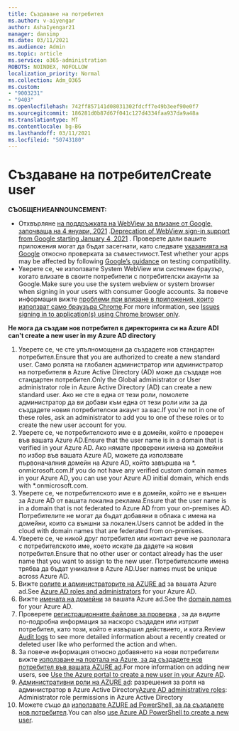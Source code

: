 ```yaml
---
title: Създаване на потребител
ms.author: v-aiyengar
author: AshaIyengar21
manager: dansimp
ms.date: 03/11/2021
ms.audience: Admin
ms.topic: article
ms.service: o365-administration
ROBOTS: NOINDEX, NOFOLLOW
localization_priority: Normal
ms.collection: Adm_O365
ms.custom:
- "9003231"
- "9403"
ms.openlocfilehash: 742ff857141d08031302fdcff7e49b3eef90e0f7
ms.sourcegitcommit: 186281d0b87d67f041c127d4334faa937da9a48a
ms.translationtype: MT
ms.contentlocale: bg-BG
ms.lasthandoff: 03/11/2021
ms.locfileid: "50743180"
---
```

# <a name="create-user"></a><span data-ttu-id="b3cf2-102">Създаване на потребител</span><span class="sxs-lookup"><span data-stu-id="b3cf2-102">Create user</span></span>

<span data-ttu-id="b3cf2-103">**СЪОБЩЕНИЕ**</span><span class="sxs-lookup"><span data-stu-id="b3cf2-103">**ANNOUNCEMENT:**</span></span>

- <span data-ttu-id="b3cf2-104">Отхвърляне [на поддръжката на WebView за влизане от Google, започваща на 4 януари, 2021](https://docs.microsoft.com/azure/active-directory/external-identities/google-federation#deprecation-of-webview-sign-in-support) .</span><span class="sxs-lookup"><span data-stu-id="b3cf2-104">[Deprecation of WebView sign-in support from Google starting January 4, 2021](https://docs.microsoft.com/azure/active-directory/external-identities/google-federation#deprecation-of-webview-sign-in-support) .</span></span> <span data-ttu-id="b3cf2-105">Проверете дали вашите приложения могат да бъдат засегнати, като следвате [указанията на Google](https://go.microsoft.com/fwlink/?linkid=2157323) относно проверката за съвместимост.</span><span class="sxs-lookup"><span data-stu-id="b3cf2-105">Test whether your apps may be affected by following [Google’s guidance](https://go.microsoft.com/fwlink/?linkid=2157323) on testing compatibility.</span></span>
- <span data-ttu-id="b3cf2-106">Уверете се, че използвате System WebView или системен браузър, когато влизате в своите потребители с потребителски акаунти за Google.</span><span class="sxs-lookup"><span data-stu-id="b3cf2-106">Make sure you use the system webview or system browser when signing in your users with consumer Google accounts.</span></span> <span data-ttu-id="b3cf2-107">За повече информация вижте [проблеми при влизане в приложения, които използват само браузъра Chrome](https://docs.microsoft.com/office365/troubleshoot/miscellaneous/chrome-behavior-affects-applications).</span><span class="sxs-lookup"><span data-stu-id="b3cf2-107">For more information, see [Issues signing in to application(s) using Chrome browser only](https://docs.microsoft.com/office365/troubleshoot/miscellaneous/chrome-behavior-affects-applications).</span></span>

<span data-ttu-id="b3cf2-108">**Не мога да създам нов потребител в директорията си на Azure AD**</span><span class="sxs-lookup"><span data-stu-id="b3cf2-108">**I can't create a new user in my Azure AD directory**</span></span>

1. <span data-ttu-id="b3cf2-109">Уверете се, че сте упълномощени да създадете нов стандартен потребител.</span><span class="sxs-lookup"><span data-stu-id="b3cf2-109">Ensure that you are authorized to create a new standard user.</span></span> <span data-ttu-id="b3cf2-110">Само ролята на глобален администратор или администратор на потребителя в Azure Active Directory (AD) може да създаде нов стандартен потребител.</span><span class="sxs-lookup"><span data-stu-id="b3cf2-110">Only the Global administrator or User administrator role in Azure Active Directory (AD) can create a new standard user.</span></span> <span data-ttu-id="b3cf2-111">Ако не сте в една от тези роли, помолете администратор да ви добави към една от тези роли или за да създадете новия потребителски акаунт за вас.</span><span class="sxs-lookup"><span data-stu-id="b3cf2-111">If you're not in one of these roles, ask an administrator to add you to one of these roles or to create the new user account for you.</span></span>
1. <span data-ttu-id="b3cf2-112">Уверете се, че потребителското име е в домейн, който е проверен във вашата Azure AD.</span><span class="sxs-lookup"><span data-stu-id="b3cf2-112">Ensure that the user name is in a domain that is verified in your Azure AD.</span></span> <span data-ttu-id="b3cf2-113">Ако нямате проверени имена на домейни по избор във вашата Azure AD, можете да използвате първоначалния домейн на Azure AD, който завършва на \*. onmicrosoft.com.</span><span class="sxs-lookup"><span data-stu-id="b3cf2-113">If you do not have any verified custom domain names in your Azure AD, you can use your Azure AD initial domain, which ends with \*.onmicrosoft.com.</span></span>
1. <span data-ttu-id="b3cf2-114">Уверете се, че потребителското име е в домейн, който не е външен за Azure AD от вашата локална реклама.</span><span class="sxs-lookup"><span data-stu-id="b3cf2-114">Ensure that the user name is in a domain that is not federated to Azure AD from your on-premises AD.</span></span> <span data-ttu-id="b3cf2-115">Потребителите не могат да бъдат добавяни в облака с имена на домейни, които са външни за локален.</span><span class="sxs-lookup"><span data-stu-id="b3cf2-115">Users cannot be added in the cloud with domain names that are federated from on-premises.</span></span>
1. <span data-ttu-id="b3cf2-116">Уверете се, че никой друг потребител или контакт вече не разполага с потребителското име, което искате да дадете на новия потребител.</span><span class="sxs-lookup"><span data-stu-id="b3cf2-116">Ensure that no other user or contact already has the user name that you want to assign to the new user.</span></span> <span data-ttu-id="b3cf2-117">Потребителските имена трябва да бъдат уникални в Azure AD.</span><span class="sxs-lookup"><span data-stu-id="b3cf2-117">User names must be unique across Azure AD.</span></span>
1. <span data-ttu-id="b3cf2-118">Вижте [ролите и администраторите на AZURE ad](https://portal.azure.com/#blade/Microsoft_AAD_IAM/ActiveDirectoryMenuBlade/RolesAndAdministrators) за вашата Azure ad.</span><span class="sxs-lookup"><span data-stu-id="b3cf2-118">See [Azure AD roles and administrators](https://portal.azure.com/#blade/Microsoft_AAD_IAM/ActiveDirectoryMenuBlade/RolesAndAdministrators) for your Azure AD.</span></span>
1. <span data-ttu-id="b3cf2-119">Вижте [имената на домейни](https://portal.azure.com/#blade/Microsoft_AAD_IAM/ActiveDirectoryMenuBlade/RolesAndAdministrators) за вашата Azure ad.</span><span class="sxs-lookup"><span data-stu-id="b3cf2-119">See the [domain names](https://portal.azure.com/#blade/Microsoft_AAD_IAM/ActiveDirectoryMenuBlade/RolesAndAdministrators) for your Azure AD.</span></span>
1. <span data-ttu-id="b3cf2-120">Проверете [регистрационните файлове за проверка](https://portal.azure.com/#blade/Microsoft_AAD_IAM/ActiveDirectoryMenuBlade/RolesAndAdministrators) , за да видите по-подробна информация за наскоро създаден или изтрит потребител, като този, който е извършил действието, и кога.</span><span class="sxs-lookup"><span data-stu-id="b3cf2-120">Review [Audit logs](https://portal.azure.com/#blade/Microsoft_AAD_IAM/ActiveDirectoryMenuBlade/RolesAndAdministrators) to see more detailed information about a recently created or deleted user like who performed the action and when.</span></span>
1. <span data-ttu-id="b3cf2-121">За повече информация относно добавянето на нови потребители вижте [използване на портала на Azure, за да създадете нов потребител във вашата AZURE ad](/azure/active-directory/active-directory-users-create-azure-portal).</span><span class="sxs-lookup"><span data-stu-id="b3cf2-121">For more information on adding new users, see [Use the Azure portal to create a new user in your Azure AD](/azure/active-directory/active-directory-users-create-azure-portal).</span></span>
1. <span data-ttu-id="b3cf2-122">[Административни роли на AZURE ad](https://docs.microsoft.com/azure/active-directory/active-directory-assign-admin-roles): разрешения за роля на администратор в Azure Active Directory</span><span class="sxs-lookup"><span data-stu-id="b3cf2-122">[Azure AD administrative roles](https://docs.microsoft.com/azure/active-directory/active-directory-assign-admin-roles): Administrator role permissions in Azure Active Directory</span></span>
1. <span data-ttu-id="b3cf2-123">Можете също да [използвате AZURE ad PowerShell, за да създадете нов потребител](https://docs.microsoft.com/powershell/module/azuread/new-azureaduser?view=azureadps-2.0).</span><span class="sxs-lookup"><span data-stu-id="b3cf2-123">You can also [use Azure AD PowerShell to create a new user](https://docs.microsoft.com/powershell/module/azuread/new-azureaduser?view=azureadps-2.0).</span></span>
